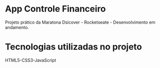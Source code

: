 # App Controle Financeiro 

Projeto prático da Maratona Dsicover - Rocketseate - Desenvolvimento em andamento.

# Tecnologias utilizadas no projeto

 HTML5-CSS3-JavaScript
